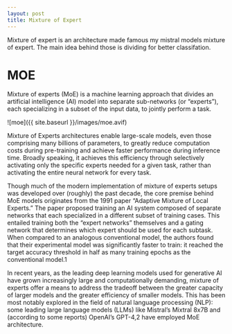 ```yaml
---
layout: post
title: Mixture of Expert 
---
```


Mixture of expert is an architecture made famous my mistral models mixture of expert. The main idea behind those is dividing for better classifation. 




# MOE
Mixture of experts (MoE) is a machine learning approach that divides an artificial intelligence (AI) model into separate sub-networks (or “experts”), each specializing in a subset of the input data, to jointly perform a task.

![moe]({{ site.baseurl }}/images/moe.avif)

Mixture of Experts architectures enable large-scale models, even those comprising many billions of parameters, to greatly reduce computation costs during pre-training and achieve faster performance during inference time. Broadly speaking, it achieves this efficiency through selectively activating only the specific experts needed for a given task, rather than activating the entire neural network for every task.

Though much of the modern implementation of mixture of experts setups was developed over (roughly) the past decade, the core premise behind MoE models originates from the 1991 paper “Adaptive Mixture of Local Experts.” The paper proposed training an AI system composed of separate networks that each specialized in a different subset of training cases. This entailed training both the “expert networks” themselves and a gating network that determines which expert should be used for each subtask. When compared to an analogous conventional model, the authors found that their experimental model was significantly faster to train: it reached the target accuracy threshold in half as many training epochs as the conventional model.1

In recent years, as the leading deep learning models used for generative AI have grown increasingly large and computationally demanding, mixture of experts offer a means to address the tradeoff between the greater capacity of larger models and the greater efficiency of smaller models. This has been most notably explored in the field of natural language processing (NLP): some leading large language models (LLMs) like Mistral’s Mixtral 8x7B and (according to some reports) OpenAI’s GPT-4,2 have employed MoE architecture.
